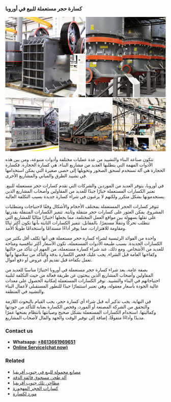 <h3>كسارة حجر مستعملة للبيع في أوروبا</h3><img src='1701853152.jpg' alt=''><p>تتكون صناعة البناء والتشييد من عدة عمليات مختلفة وأدوات متنوعة، ومن بين هذه الأدوات المهمة التي يتطلبها العديد من مشاريع البناء، هي كسارة الحجارة. فكسارة الحجارة هي آلة تستخدم لسحق الصخور وتحويلها إلى حصى صغيرة التي يمكن استخدامها في تشييد الطرق والمباني والمشاريع الأخرى.</p><p>في أوروبا، يتوفر العديد من الموردين والشركات التي تقدم كسارات حجر مستعملة للبيع. تعتبر الكسارات المستعملة خيارًا جيدًا للعديد من المقاولين وأصحاب المشاريع الذين يستخدمونها بشكل متكرر ولكنهم لا يرغبون في شراء كسارة جديدة بسبب التكلفة العالية.</p><p>تتوفر كسارات الحجر المستعملة بمختلف الأحجام والأشكال وفقًا لاحتياجات ومتطلبات المشروع. يمكن العثور على كسارات حجر متنقلة وثابتة. تتميز الكسارات المتنقلة بقدرتها على نقلها بسهولة بين مواقع العمل المختلفة، مما يجعلها اختيارًا مثاليًا للمشاريع التي تتطلب تحركًا وتنقلًا مستمرًا. بالمقابل، تتميز الكسارات الثابتة بأنها تكون أكثر ثباتًا ومقاومة للاهتزازات، مما يوفر أداءًا مستدامًا واستخدامًا طويلًا الأمد.</p><p>واحدة من الفوائد الرئيسية لشراء كسارة حجر مستعملة هي أنها تكلف أقل بكثير من الكسارات الجديدة. بسبب طبيعة الأدوات المستعملة، تكون الأسعار أكثر تنافسية ومتاحة للعديد من الأشخاص. ومع ذلك، عند شراء كسارة مستعملة، من المهم أن تتأكد من حالتها وكفاءتها العامة قبل الشراء. يجب عليك فحص الكسارة بدقة والتأكد من سلامتها وأنها تعمل بكفاءة قبل تقديم أي عروض أو دفع أموال.</p><p>بصفة عامة، يعد شراء كسارة حجر مستعملة في أوروبا اختيارًا مناسبًا للعديد من المقاولين وأصحاب المشاريع الذين يبحثون عن طريقة فعالة من حيث التكلفة لتلبية احتياجاتهم في البناء والتشييد. توفر الكسارات المستعملة إمكانية الحصول على معدات عالية الجودة بأسعار معقولة، وهي تعتبر استثمارًا جيدًا للتطور المستقبلي لأعمال البناء والتشييد في المنطقة.</p><p>في النهاية، يجب تذكير أنه قبل شراء أي كسارة حجر، يجب القيام بالبحوث اللازمة والتحقق من الشركة المصنعة أو المورد، وفحص الكسارة بعناية للتأكد من جودتها وكماليتها. استخدام الكسارات المستعملة بشكل صحيح وصيانتها بانتظام يمنحها عمرًا مديدًا وأداءًا متفوقًا، إضافة إلى توفير الوقت والجهد والمال لأصحاب المشاريع.</p><h3>Contact us</h3><ul><li><strong>Whatsapp:&nbsp;<a href="https://wa.me/8613661969651">+8613661969651</a></strong></li><li><a href="https://swt.shibang-china.com/?git&amp;zhl&amp;كسارة حجر مستعملة للبيع في أوروبا"><strong>Online Service(chat now)</strong></a></li></ul><h3>Related</h3><ul><li><a href='مصانع محمولة للبيع في جنوب أفريقيا.md'>مصانع محمولة للبيع في جنوب أفريقيا</a></li><li><a href='آلة طحن مسحوق فائقة الدقة.md'>آلة طحن مسحوق فائقة الدقة</a></li><li><a href='مطاحن تلك جنوب أفريقيا.md'>مطاحن تلك جنوب أفريقيا</a></li><li><a href='كسارات الحجر المهجورة.md'>كسارات الحجر المهجورة</a></li><li><a href='مورد لكسارة.md'>مورد لكسارة</a></li></ul>